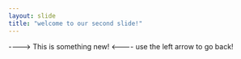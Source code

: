 ```yaml
---
layout: slide
title: "welcome to our second slide!"
---
```

----> This is something new! <----
use the left arrow to go back!
